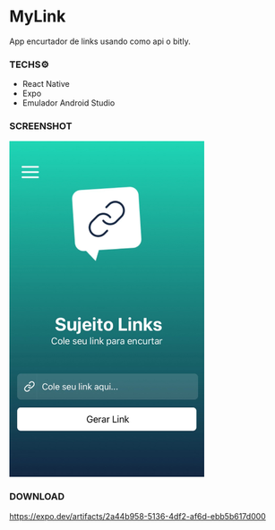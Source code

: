 # MyLink

App encurtador de links usando como api o bitly.

### TECHS⚙️
* React Native
* Expo
* Emulador Android Studio

### SCREENSHOT
<img src="https://github.com/JeanCarl00s/MyLink/blob/main/src/assets/ScreenShoot.PNG" height="600px" />

### DOWNLOAD
https://expo.dev/artifacts/2a44b958-5136-4df2-af6d-ebb5b617d000
